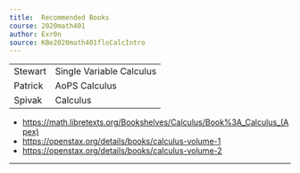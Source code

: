 ```yaml
---
title:  Recommended Books
course: 2020math401
author: Exr0n
source: KBe2020math401floCalcIntro
---
```


| | |
|-|-|
Stewart | Single Variable Calculus
Patrick | AoPS Calculus
Spivak | Calculus

- https://math.libretexts.org/Bookshelves/Calculus/Book%3A_Calculus_(Apex)
- https://openstax.org/details/books/calculus-volume-1
- https://openstax.org/details/books/calculus-volume-2

---